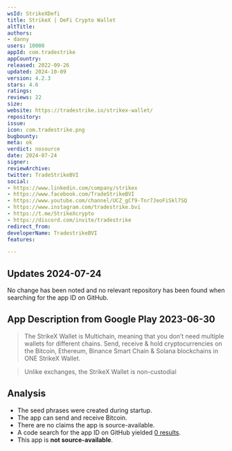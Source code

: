 ```yaml
---
wsId: StrikeXDefi
title: StrikeX | DeFi Crypto Wallet
altTitle: 
authors:
- danny
users: 10000
appId: com.tradestrike
appCountry: 
released: 2022-09-26
updated: 2024-10-09
version: 4.2.3
stars: 4.6
ratings: 
reviews: 22
size: 
website: https://tradestrike.io/strikex-wallet/
repository: 
issue: 
icon: com.tradestrike.png
bugbounty: 
meta: ok
verdict: nosource
date: 2024-07-24
signer: 
reviewArchive: 
twitter: TradeStrikeBVI
social:
- https://www.linkedin.com/company/strikex
- https://www.facebook.com/TradeStrikeBVI
- https://www.youtube.com/channel/UCZ_gCf9-Tnr7JeoFiSkl7SQ
- https://www.instagram.com/tradestrike.bvi
- https://t.me/StrikeXcrypto
- https://discord.com/invite/tradestrike
redirect_from: 
developerName: TradestrikeBVI
features: 

---
```


## Updates 2024-07-24

No change has been noted and no relevant repository has been found when searching for the app ID on GitHub.

## App Description from Google Play 2023-06-30

> The StrikeX Wallet is Multichain, meaning that you don’t need multiple wallets for different chains. Send, receive & hold cryptocurrencies on the Bitcoin, Ethereum, Binance Smart Chain & Solana blockchains in ONE StrikeX Wallet.

> Unlike exchanges, the StrikeX Wallet is non-custodial  

## Analysis

- The seed phrases were created during startup.
- The app can send and receive Bitcoin.
- There are no claims the app is source-available.
- A code search for the app ID on GitHub yielded [0 results](https://github.com/search?q=com.tradestrike&type=code).
- This app is **not source-available**.

